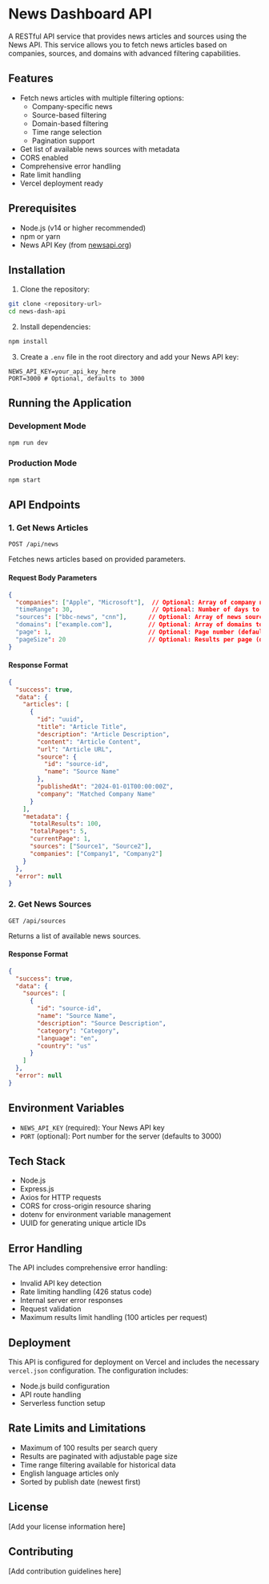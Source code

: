 # News Dashboard API

A RESTful API service that provides news articles and sources using the News API. This service allows you to fetch news articles based on companies, sources, and domains with advanced filtering capabilities.

## Features

- Fetch news articles with multiple filtering options:
  - Company-specific news
  - Source-based filtering
  - Domain-based filtering
  - Time range selection
  - Pagination support
- Get list of available news sources with metadata
- CORS enabled
- Comprehensive error handling
- Rate limit handling
- Vercel deployment ready

## Prerequisites

- Node.js (v14 or higher recommended)
- npm or yarn
- News API Key (from [newsapi.org](https://newsapi.org))

## Installation

1. Clone the repository:
```bash
git clone <repository-url>
cd news-dash-api
```

2. Install dependencies:
```bash
npm install
```

3. Create a `.env` file in the root directory and add your News API key:
```
NEWS_API_KEY=your_api_key_here
PORT=3000 # Optional, defaults to 3000
```

## Running the Application

### Development Mode
```bash
npm run dev
```

### Production Mode
```bash
npm start
```

## API Endpoints

### 1. Get News Articles
```
POST /api/news
```

Fetches news articles based on provided parameters.

#### Request Body Parameters
```json
{
  "companies": ["Apple", "Microsoft"],  // Optional: Array of company names to search for
  "timeRange": 30,                      // Optional: Number of days to look back (default: 30)
  "sources": ["bbc-news", "cnn"],      // Optional: Array of news source IDs
  "domains": ["example.com"],          // Optional: Array of domains to filter by
  "page": 1,                           // Optional: Page number (default: 1)
  "pageSize": 20                       // Optional: Results per page (default: 20, max: 100)
}
```

#### Response Format
```json
{
  "success": true,
  "data": {
    "articles": [
      {
        "id": "uuid",
        "title": "Article Title",
        "description": "Article Description",
        "content": "Article Content",
        "url": "Article URL",
        "source": {
          "id": "source-id",
          "name": "Source Name"
        },
        "publishedAt": "2024-01-01T00:00:00Z",
        "company": "Matched Company Name"
      }
    ],
    "metadata": {
      "totalResults": 100,
      "totalPages": 5,
      "currentPage": 1,
      "sources": ["Source1", "Source2"],
      "companies": ["Company1", "Company2"]
    }
  },
  "error": null
}
```

### 2. Get News Sources
```
GET /api/sources
```

Returns a list of available news sources.

#### Response Format
```json
{
  "success": true,
  "data": {
    "sources": [
      {
        "id": "source-id",
        "name": "Source Name",
        "description": "Source Description",
        "category": "Category",
        "language": "en",
        "country": "us"
      }
    ]
  },
  "error": null
}
```

## Environment Variables

- `NEWS_API_KEY` (required): Your News API key
- `PORT` (optional): Port number for the server (defaults to 3000)

## Tech Stack

- Node.js
- Express.js
- Axios for HTTP requests
- CORS for cross-origin resource sharing
- dotenv for environment variable management
- UUID for generating unique article IDs

## Error Handling

The API includes comprehensive error handling:
- Invalid API key detection
- Rate limiting handling (426 status code)
- Internal server error responses
- Request validation
- Maximum results limit handling (100 articles per request)

## Deployment

This API is configured for deployment on Vercel and includes the necessary `vercel.json` configuration. The configuration includes:
- Node.js build configuration
- API route handling
- Serverless function setup

## Rate Limits and Limitations

- Maximum of 100 results per search query
- Results are paginated with adjustable page size
- Time range filtering available for historical data
- English language articles only
- Sorted by publish date (newest first)

## License

[Add your license information here]

## Contributing

[Add contribution guidelines here] 